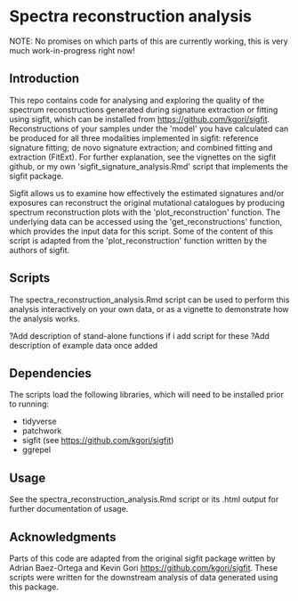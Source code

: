 # Spectra reconstruction analysis

NOTE: No promises on which parts of this are currently working, this is very much work-in-progress right now!

## Introduction

This repo contains code for analysing and exploring the quality of the spectrum reconstructions generated during signature extraction or fitting using sigfit, which can be installed from <https://github.com/kgori/sigfit>. Reconstructions of your samples under the 'model' you have calculated can be produced for all three modalities implemented in sigfit: reference signature fitting; de novo signature extraction; and combined fitting and extraction (FitExt). For further explanation, see the vignettes on the sigfit github, or my own 'sigfit_signature_analysis.Rmd' script that implements the sigfit package.

Sigfit allows us to examine how effectively the estimated signatures and/or exposures can reconstruct the original mutational catalogues by producing spectrum reconstruction plots with the 'plot_reconstruction' function. The underlying data can be accessed using the 'get_reconstructions' function, which provides the input data for this script. Some of the content of this script is adapted from the 'plot_reconstruction' function written by the authors of sigfit.


## Scripts

The spectra_reconstruction_analysis.Rmd script can be used to perform this analysis interactively on your own data, or as a vignette to demonstrate how the analysis works.

?Add description of stand-alone functions if i add script for these
?Add description of example data once added


## Dependencies

The scripts load the following libraries, which will need to be installed prior to running:

* tidyverse
* patchwork
* sigfit (see <https://github.com/kgori/sigfit>)
* ggrepel

## Usage

See the spectra_reconstruction_analysis.Rmd script or its .html output for further documentation of usage.


## Acknowledgments

Parts of this code are adapted from the original sigfit package written by Adrian Baez-Ortega and Kevin Gori <https://github.com/kgori/sigfit>. These scripts were written for the downstream analysis of data generated using this package.
